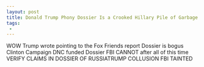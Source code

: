 ```yaml
---
layout: post
title: Donald Trump Phony Dossier Is a Crooked Hillary Pile of Garbage
tags:
 -
---
```

WOW Trump wrote pointing to the Fox  Friends report Dossier is bogus Clinton Campaign DNC funded Dossier FBI CANNOT after all of this time VERIFY CLAIMS IN DOSSIER OF RUSSIATRUMP COLLUSION FBI TAINTED
